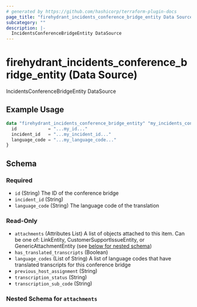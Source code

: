 ```yaml
---
# generated by https://github.com/hashicorp/terraform-plugin-docs
page_title: "firehydrant_incidents_conference_bridge_entity Data Source - terraform-provider-firehydrant"
subcategory: ""
description: |-
  IncidentsConferenceBridgeEntity DataSource
---
```


# firehydrant_incidents_conference_bridge_entity (Data Source)

IncidentsConferenceBridgeEntity DataSource

## Example Usage

```terraform
data "firehydrant_incidents_conference_bridge_entity" "my_incidents_conferencebridgeentity" {
  id            = "...my_id..."
  incident_id   = "...my_incident_id..."
  language_code = "...my_language_code..."
}
```

<!-- schema generated by tfplugindocs -->
## Schema

### Required

- `id` (String) The ID of the conference bridge
- `incident_id` (String)
- `language_code` (String) The language code of the translation

### Read-Only

- `attachments` (Attributes List) A list of objects attached to this item. Can be one of: LinkEntity, CustomerSupportIssueEntity, or GenericAttachmentEntity (see [below for nested schema](#nestedatt--attachments))
- `has_translated_transcripts` (Boolean)
- `language_codes` (List of String) A list of language codes that have translated transcripts for this conference bridge
- `previous_host_assignment` (String)
- `transcription_status` (String)
- `transcription_sub_code` (String)

<a id="nestedatt--attachments"></a>
### Nested Schema for `attachments`
